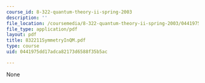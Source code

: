 ```yaml
---
course_id: 8-322-quantum-theory-ii-spring-2003
description: ''
file_location: /coursemedia/8-322-quantum-theory-ii-spring-2003/0441975dd17adca82173d6588f35b5ac_832211SymmetryInQM.pdf
file_type: application/pdf
layout: pdf
title: 832211SymmetryInQM.pdf
type: course
uid: 0441975dd17adca82173d6588f35b5ac

---
```

None
